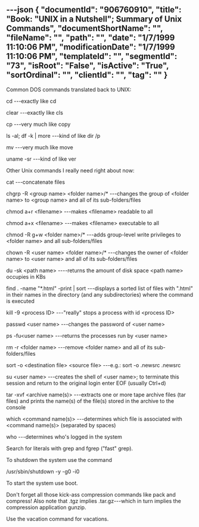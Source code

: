 ---json
{
  "documentId": "906760910",
  "title": "Book: &quot;UNIX in a Nutshell&quot;; Summary of Unix Commands",
  "documentShortName": "",
  "fileName": "",
  "path": "",
  "date": "1/7/1999 11:10:06 PM",
  "modificationDate": "1/7/1999 11:10:06 PM",
  "templateId": "",
  "segmentId": "73",
  "isRoot": "False",
  "isActive": "True",
  "sortOrdinal": "",
  "clientId": "",
  "tag": ""
}
---

Common DOS commands translated back to UNIX:

cd ---exactly like cd

clear ---exactly like cls

cp ---very much like copy

ls -al; df -k | more ---kind of like dir /p

mv ---very much like move

uname -sr ---kind of like ver


Other Unix commands I really need right about now:

cat ---concatenate files

chgrp -R &lt;group name&gt; &lt;folder name&gt;/* ---changes the group of &lt;folder name&gt; to &lt;group name&gt; and all of its sub-folders/files

chmod a+r &lt;filename&gt; ---makes &lt;filename&gt; readable to all

chmod a+x &lt;filename&gt; ---makes &lt;filename&gt; executable to all

chmod -R g+w &lt;folder name&gt;/* ---adds group-level write privileges to &lt;folder name&gt; and all sub-folders/files

chown -R &lt;user name&gt; &lt;folder name&gt;/* ---changes the owner of &lt;folder name&gt; to &lt;user name&gt; and all of its sub-folders/files

du -sk &lt;path name&gt; ----returns the amount of disk space &lt;path name&gt; occupies in KBs

find .  -name  &quot;*.html&quot; -print | sort ---displays a sorted list of files with &quot;.html&quot; in their names in the directory (and any subdirectories) where the command is executed

kill -9 &lt;process ID&gt; ---&quot;really&quot; stops a process with id &lt;process ID&gt;

passwd &lt;user name&gt; ---changes the password of &lt;user name&gt;

ps -fu&lt;user name&gt; ---returns the processes run by &lt;user name&gt;

rm -r &lt;folder name&gt; ---remove &lt;folder name&gt; and all of its sub-folders/files

sort -o &lt;destination file&gt; &lt;source file&gt; ---e.g.: sort -o .newsrc .newsrc

su &lt;user name&gt; ---creates the shell of &lt;user name&gt;; to terminate this session and return to the original login enter EOF (usually Ctrl+d)

tar -xvf &lt;archive name(s)&gt; ---extracts one or more tape archive files (tar files) and prints the name(s) of the file(s) stored in the archive to the console

which &lt;command name(s)&gt; ---determines which file is associated with &lt;command name(s)&gt; (separated by spaces)

who ---determines who's logged in the system

Search for literals with grep and fgrep (&quot;fast&quot; grep).

To shutdown the system use the command 

/usr/sbin/shutdown -y -g0 -i0

To start the system use boot.

Don't forget all those kick-ass compression commands like pack and compress! Also note that .tgz implies .tar.gz---which in turn implies the compression application gunzip.

Use the vacation command for vacations.
